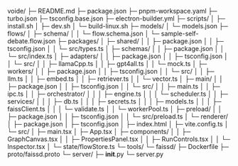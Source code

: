 voide/
├─ README.md
├─ package.json
├─ pnpm-workspace.yaml
├─ turbo.json
├─ tsconfig.base.json
├─ electron-builder.yml
├─ scripts/
│  ├─ install.sh
│  ├─ dev.sh
│  └─ build-linux.sh
├─ models/
│  └─ models.json
├─ flows/
│  ├─ schema/
│  │  └─ flow.schema.json
│  └─ sample-self-debate.flow.json
├─ packages/
│  ├─ shared/
│  │  ├─ package.json
│  │  ├─ tsconfig.json
│  │  └─ src/types.ts
│  ├─ schemas/
│  │  ├─ package.json
│  │  └─ src/index.ts
│  ├─ adapters/
│  │  ├─ package.json
│  │  ├─ tsconfig.json
│  │  └─ src/
│  │     ├─ llamaCpp.ts
│  │     ├─ gpt4all.ts
│  │     └─ mock.ts
│  ├─ workers/
│  │  ├─ package.json
│  │  ├─ tsconfig.json
│  │  └─ src/
│  │     ├─ llm.ts
│  │     ├─ embed.ts
│  │     ├─ retriever.ts
│  │     └─ vector.ts
│  ├─ main/
│  │  ├─ package.json
│  │  ├─ tsconfig.json
│  │  └─ src/
│  │     ├─ main.ts
│  │     ├─ ipc.ts
│  │     ├─ orchestrator/
│  │     │  ├─ engine.ts
│  │     │  └─ scheduler.ts
│  │     ├─ services/
│  │     │  ├─ db.ts
│  │     │  ├─ secrets.ts
│  │     │  ├─ models.ts
│  │     │  ├─ faissClient.ts
│  │     │  └─ validate.ts
│  │     └─ workerPool.ts
│  ├─ preload/
│  │  ├─ package.json
│  │  ├─ tsconfig.json
│  │  └─ src/preload.ts
│  └─ renderer/
│     ├─ package.json
│     ├─ tsconfig.json
│     ├─ index.html
│     ├─ vite.config.ts
│     └─ src/
│        ├─ main.tsx
│        ├─ App.tsx
│        ├─ components/
│        │  ├─ GraphCanvas.tsx
│        │  ├─ PropertiesPanel.tsx
│        │  ├─ RunControls.tsx
│        │  └─ Inspector.tsx
│        └─ state/flowStore.ts
└─ tools/
   └─ faissd/
      ├─ Dockerfile
      ├─ proto/faissd.proto
      └─ server/
         ├─ __init__.py
         └─ server.py




